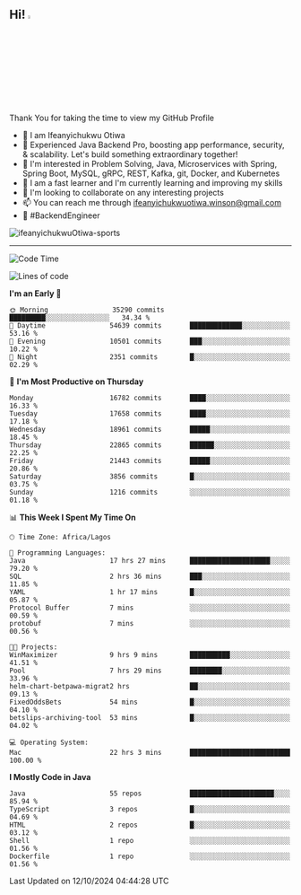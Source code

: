 <!-- BLOG-POST-LIST:START --><!-- BLOG-POST-LIST:END -->

## Hi! <img src="https://media.giphy.com/media/hvRJCLFzcasrR4ia7z/giphy.gif" width="4%"> 

Thank You for taking the time to view my GitHub Profile

- 👋 I am Ifeanyichukwu Otiwa
- 🚀 Experienced Java Backend Pro, boosting app performance, security, & scalability. Let's build something extraordinary together!
- 👀 I'm interested in Problem Solving, Java, Microservices with Spring, Spring Boot, MySQL, gRPC, REST, Kafka, git, Docker, and Kubernetes
- 🌱 I am a fast learner and I'm currently learning and improving my skills
- 💞️ I'm looking to collaborate on any interesting projects
- 📫 You can reach me through ifeanyichukwuotiwa.winson@gmail.com
- 🚀 #BackendEngineer

<p align="left" marginTop="10px"> <img src="https://komarev.com/ghpvc/?username=ifeanyichukwuOtiwa-sports&label=Profile%20views&color=0e75b6&style=for-the-badge" alt="ifeanyichukwuOtiwa-sports" /> </p>

***

<!--START_SECTION:waka-->
![Code Time](http://img.shields.io/badge/Code%20Time-2%2C978%20hrs%209%20mins-blue)

![Lines of code](https://img.shields.io/badge/From%20Hello%20World%20I%27ve%20Written-25.3%20million%20lines%20of%20code-blue)

**I'm an Early 🐤** 

```text
🌞 Morning                35290 commits       █████████░░░░░░░░░░░░░░░░   34.34 % 
🌆 Daytime                54639 commits       █████████████░░░░░░░░░░░░   53.16 % 
🌃 Evening                10501 commits       ███░░░░░░░░░░░░░░░░░░░░░░   10.22 % 
🌙 Night                  2351 commits        █░░░░░░░░░░░░░░░░░░░░░░░░   02.29 % 
```
📅 **I'm Most Productive on Thursday** 

```text
Monday                   16782 commits       ████░░░░░░░░░░░░░░░░░░░░░   16.33 % 
Tuesday                  17658 commits       ████░░░░░░░░░░░░░░░░░░░░░   17.18 % 
Wednesday                18961 commits       █████░░░░░░░░░░░░░░░░░░░░   18.45 % 
Thursday                 22865 commits       ██████░░░░░░░░░░░░░░░░░░░   22.25 % 
Friday                   21443 commits       █████░░░░░░░░░░░░░░░░░░░░   20.86 % 
Saturday                 3856 commits        █░░░░░░░░░░░░░░░░░░░░░░░░   03.75 % 
Sunday                   1216 commits        ░░░░░░░░░░░░░░░░░░░░░░░░░   01.18 % 
```


📊 **This Week I Spent My Time On** 

```text
🕑︎ Time Zone: Africa/Lagos

💬 Programming Languages: 
Java                     17 hrs 27 mins      ████████████████████░░░░░   79.20 % 
SQL                      2 hrs 36 mins       ███░░░░░░░░░░░░░░░░░░░░░░   11.85 % 
YAML                     1 hr 17 mins        █░░░░░░░░░░░░░░░░░░░░░░░░   05.87 % 
Protocol Buffer          7 mins              ░░░░░░░░░░░░░░░░░░░░░░░░░   00.59 % 
protobuf                 7 mins              ░░░░░░░░░░░░░░░░░░░░░░░░░   00.56 % 

🐱‍💻 Projects: 
WinMaximizer             9 hrs 9 mins        ██████████░░░░░░░░░░░░░░░   41.51 % 
Pool                     7 hrs 29 mins       ████████░░░░░░░░░░░░░░░░░   33.96 % 
helm-chart-betpawa-migrat2 hrs               ██░░░░░░░░░░░░░░░░░░░░░░░   09.13 % 
FixedOddsBets            54 mins             █░░░░░░░░░░░░░░░░░░░░░░░░   04.10 % 
betslips-archiving-tool  53 mins             █░░░░░░░░░░░░░░░░░░░░░░░░   04.02 % 

💻 Operating System: 
Mac                      22 hrs 3 mins       █████████████████████████   100.00 % 
```

**I Mostly Code in Java** 

```text
Java                     55 repos            █████████████████████░░░░   85.94 % 
TypeScript               3 repos             █░░░░░░░░░░░░░░░░░░░░░░░░   04.69 % 
HTML                     2 repos             █░░░░░░░░░░░░░░░░░░░░░░░░   03.12 % 
Shell                    1 repo              ░░░░░░░░░░░░░░░░░░░░░░░░░   01.56 % 
Dockerfile               1 repo              ░░░░░░░░░░░░░░░░░░░░░░░░░   01.56 % 
```




 Last Updated on 12/10/2024 04:44:28 UTC
<!--END_SECTION:waka-->

<!--
<p align="center">
![trophy](https://github-profile-trophy.vercel.app/?username=ifeanyichukwuOtiwa-sports&theme=onedark) (https://github.com/ryo-ma/github-profile-trophy)
</p>
-->

<!---
ifeanyi-otiwa/ifeanyi-otiwa is a ✨ special ✨ repository because its `README.md` (this file) appears on your GitHub profile.
You can click the Preview link to take a look at your changes.
--->
